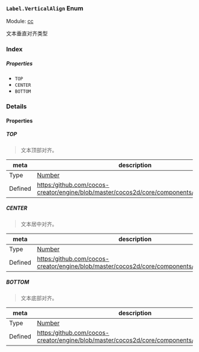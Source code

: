 ### `Label.VerticalAlign` Enum



Module: [cc](../modules/cc.md)




文本垂直对齐类型

### Index

##### Properties

  - `TOP`
  - `CENTER`
  - `BOTTOM`

### Details

#### Properties


##### TOP

> 文本顶部对齐。

| meta | description |
|------|-------------|
| Type | <a href="https://developer.mozilla.org/en/JavaScript/Reference/Global_Objects/Number" class="crosslink external" target="_blank">Number</a> |
| Defined | [https:/github.com/cocos-creator/engine/blob/master/cocos2d/core/components/CCLabel.js:58](https:/github.com/cocos-creator/engine/blob/master/cocos2d/core/components/CCLabel.js#L58) |



##### CENTER

> 文本居中对齐。

| meta | description |
|------|-------------|
| Type | <a href="https://developer.mozilla.org/en/JavaScript/Reference/Global_Objects/Number" class="crosslink external" target="_blank">Number</a> |
| Defined | [https:/github.com/cocos-creator/engine/blob/master/cocos2d/core/components/CCLabel.js:63](https:/github.com/cocos-creator/engine/blob/master/cocos2d/core/components/CCLabel.js#L63) |



##### BOTTOM

> 文本底部对齐。

| meta | description |
|------|-------------|
| Type | <a href="https://developer.mozilla.org/en/JavaScript/Reference/Global_Objects/Number" class="crosslink external" target="_blank">Number</a> |
| Defined | [https:/github.com/cocos-creator/engine/blob/master/cocos2d/core/components/CCLabel.js:68](https:/github.com/cocos-creator/engine/blob/master/cocos2d/core/components/CCLabel.js#L68) |


